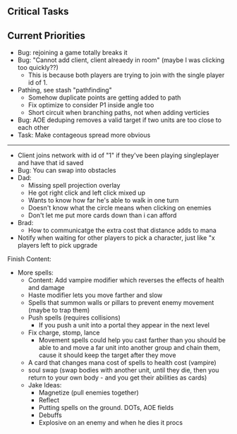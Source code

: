 ## Critical Tasks
## Current Priorities
- Bug: rejoining a game totally breaks it
- Bug: "Cannot add client, client alreaedy in room" (maybe I was clicking too quickly??)
    - This is because both players are trying to join with the single player id of 1.
- Pathing, see stash "pathfinding"
    - Somehow duplicate points are getting added to path
    - Fix optimize to consider P1 inside angle too
    - Short circuit when branching paths, not when adding verticies
- Bug: AOE deduping removes a valid target if two units are too close to each other
- Task: Make contageous spread more obvious
---
- Client joins network with id of "1" if they've been playing singleplayer and have that id saved
- Bug: You can swap into obstacles
- Dad:
    - Missing spell projection overlay
    - He got right click and left click mixed up
    - Wants to know how far he's able to walk in one turn
    - Doesn't know what the circle means when clicking on enemies
    - Don't let me put more cards down than i can afford
- Brad:
    - How to communicatge the extra cost that distance adds to mana
- Notify when waiting for other players to pick a character, just like "x players left to pick upgrade

Finish Content:
- More spells:
    - Content: Add vampire modifier which reverses the effects of health and damage
    - Haste modifier lets you move farther and slow
    - Spells that summon walls or pillars to prevent enemy movement (maybe to trap them)
    - Push spells (requires collisions)
        - If you push a unit into a portal they appear in the next level
    - Fix charge, stomp, lance
        - Movement spells could help you cast farther than you should be able to and move a far unit into another group and chain them, cause it should keep the target after they move
    - A card that changes mana cost of spells to health cost (vampire)
    - soul swap (swap bodies with another unit, until they die, then you return to your own body - and you get their abilities as cards)
    - Jake Ideas:
        - Magnetize (pull enemies together)
        - Reflect
        - Putting spells on the ground. DOTs, AOE fields
        - Debuffs
        - Explosive on an enemy and when he dies it procs